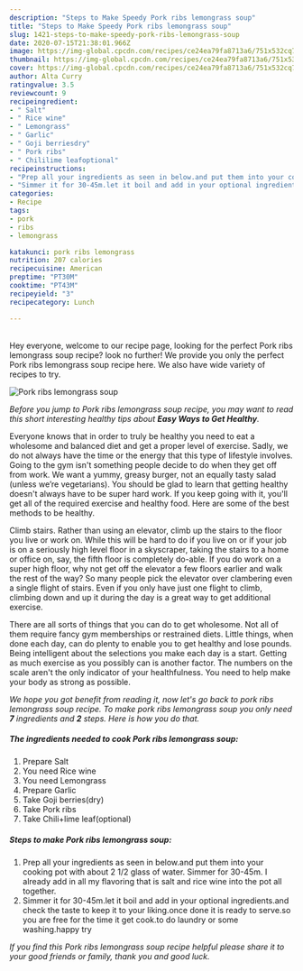 ```yaml
---
description: "Steps to Make Speedy Pork ribs lemongrass soup"
title: "Steps to Make Speedy Pork ribs lemongrass soup"
slug: 1421-steps-to-make-speedy-pork-ribs-lemongrass-soup
date: 2020-07-15T21:38:01.966Z
image: https://img-global.cpcdn.com/recipes/ce24ea79fa8713a6/751x532cq70/pork-ribs-lemongrass-soup-recipe-main-photo.jpg
thumbnail: https://img-global.cpcdn.com/recipes/ce24ea79fa8713a6/751x532cq70/pork-ribs-lemongrass-soup-recipe-main-photo.jpg
cover: https://img-global.cpcdn.com/recipes/ce24ea79fa8713a6/751x532cq70/pork-ribs-lemongrass-soup-recipe-main-photo.jpg
author: Alta Curry
ratingvalue: 3.5
reviewcount: 9
recipeingredient:
- " Salt"
- " Rice wine"
- " Lemongrass"
- " Garlic"
- " Goji berriesdry"
- " Pork ribs"
- " Chililime leafoptional"
recipeinstructions:
- "Prep all your ingredients as seen in below.and put them into your cooking pot with about 2 1/2 glass of water. Simmer for 30-45m. I already add in all my flavoring that is salt and rice wine into the pot all together."
- "Simmer it for 30-45m.let it boil and add in your optional ingredients.and check the taste to keep it to your liking.once done it is ready to serve.so you are free for the time it get cook.to do laundry or some washing.happy try"
categories:
- Recipe
tags:
- pork
- ribs
- lemongrass

katakunci: pork ribs lemongrass 
nutrition: 207 calories
recipecuisine: American
preptime: "PT30M"
cooktime: "PT43M"
recipeyield: "3"
recipecategory: Lunch

---
```

<br>
Hey everyone, welcome to our recipe page, looking for the perfect Pork ribs lemongrass soup recipe? look no further! We provide you only the perfect Pork ribs lemongrass soup recipe here. We also have wide variety of recipes to try.
<br>


![Pork ribs lemongrass soup](https://img-global.cpcdn.com/recipes/ce24ea79fa8713a6/751x532cq70/pork-ribs-lemongrass-soup-recipe-main-photo.jpg)

<i>Before you jump to Pork ribs lemongrass soup recipe, you may want to read this short interesting healthy tips about <strong>Easy Ways to Get Healthy</strong>.</i>

Everyone knows that in order to truly be healthy you need to eat a wholesome and balanced diet and get a proper level of exercise. Sadly, we do not always have the time or the energy that this type of lifestyle involves. Going to the gym isn't something people decide to do when they get off from work. We want a yummy, greasy burger, not an equally tasty salad (unless we’re vegetarians). You should be glad to learn that getting healthy doesn't always have to be super hard work. If you keep going with it, you'll get all of the required exercise and healthy food. Here are some of the best methods to be healthy.

Climb stairs. Rather than using an elevator, climb up the stairs to the floor you live or work on. While this will be hard to do if you live on or if your job is on a seriously high level floor in a skyscraper, taking the stairs to a home or office on, say, the fifth floor is completely do-able. If you do work on a super high floor, why not get off the elevator a few floors earlier and walk the rest of the way? So many people pick the elevator over clambering even a single flight of stairs. Even if you only have just one flight to climb, climbing down and up it during the day is a great way to get additional exercise. 

There are all sorts of things that you can do to get wholesome. Not all of them require fancy gym memberships or restrained diets. Little things, when done each day, can do plenty to enable you to get healthy and lose pounds. Being intelligent about the selections you make each day is a start. Getting as much exercise as you possibly can is another factor. The numbers on the scale aren't the only indicator of your healthfulness. You need to help make your body as strong as possible. 


<i>We hope you got benefit from reading it, now let's go back to pork ribs lemongrass soup recipe. To make pork ribs lemongrass soup you only need <strong>7</strong> ingredients and <strong>2</strong> steps. Here is how you do that.
</i>

##### The ingredients needed to cook Pork ribs lemongrass soup:

1. Prepare  Salt
1. You need  Rice wine
1. You need  Lemongrass
1. Prepare  Garlic
1. Take  Goji berries(dry)
1. Take  Pork ribs
1. Take  Chili+lime leaf(optional)


##### Steps to make Pork ribs lemongrass soup:

1. Prep all your ingredients as seen in below.and put them into your cooking pot with about 2 1/2 glass of water. Simmer for 30-45m. I already add in all my flavoring that is salt and rice wine into the pot all together.
1. Simmer it for 30-45m.let it boil and add in your optional ingredients.and check the taste to keep it to your liking.once done it is ready to serve.so you are free for the time it get cook.to do laundry or some washing.happy try


<i>If you find this Pork ribs lemongrass soup recipe helpful please share it to your good friends or family, thank you and good luck.</i>

